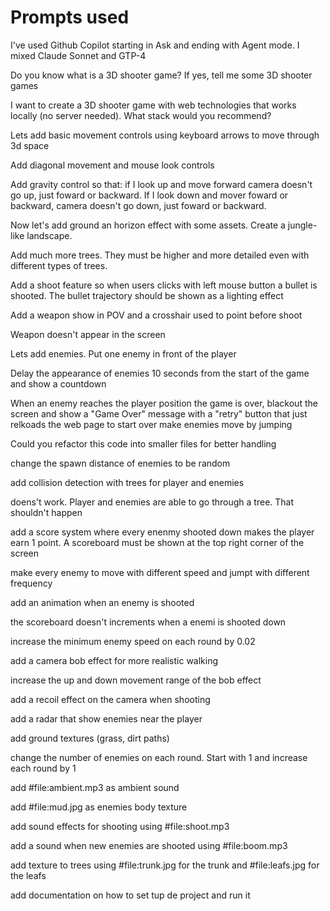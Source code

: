 # Prompts used

I've used Github Copilot starting in Ask and ending with Agent mode. I mixed Claude Sonnet and GTP-4

Do you know what is a 3D shooter game? If yes, tell me some 3D shooter games

I want to create a 3D shooter game with web technologies that works locally (no server needed). What stack would you recommend?

Lets add basic movement controls using keyboard arrows to move through 3d space

Add diagonal movement and mouse look controls

Add gravity control so that: if I look up and move forward camera doesn't go up, just foward or backward. If I look down and mover foward or backward, camera doesn't go down, just foward or backward.

Now let's add ground an horizon effect with some assets. Create a jungle-like landscape.

Add much more trees. They must be higher and more detailed even with different types of trees.

Add a shoot feature so when users clicks with left mouse button a bullet is shooted. The bullet trajectory should be shown as a lighting effect

Add a weapon show in POV and a crosshair used to point before shoot

Weapon doesn't appear in the screen

Lets add enemies. Put one enemy in front of the player

Delay the appearance of enemies 10 seconds from the start of the game and show a countdown


When an enemy reaches the player position the game is over, blackout the screen and show a "Game Over" message with a "retry" button that just relkoads the web page to start over
make enemies move by jumping

Could you refactor this code into smaller files for better handling

change the spawn distance of enemies to be random

add collision detection with trees for player and enemies

doens't work. Player and enemies are able to go through a tree. That shouldn't happen

add a score system where every enenmy shooted down makes the player earn 1 point. A scoreboard must be shown at the top right corner of the screen

make every enemy to move with different speed and jumpt with different frequency

add an animation when an enemy is shooted

the scoreboard doesn't increments when a enemi is shooted down

increase the minimum enemy speed on each round by 0.02

add a camera bob effect for more realistic walking

increase the up and down movement range of the bob effect

add a recoil effect on the camera when shooting

add a radar that show enemies near the player

add ground textures (grass, dirt paths)

change the number of enemies on each round. Start with 1 and increase each round by 1

add #file:ambient.mp3 as ambient sound

add #file:mud.jpg as enemies body texture

add sound effects for shooting using #file:shoot.mp3

add a sound when new enemies are shooted using #file:boom.mp3

add texture to trees using #file:trunk.jpg for the trunk and #file:leafs.jpg for the leafs

add documentation on how to set tup de project and run it